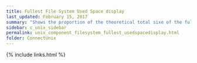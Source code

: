 ```yaml
---
title: Fullest File System Used Space display
last_updated: February 15, 2017
summary: "Shows the proportion of the theoretical total sixe of the fullest disk on the Unix/Linux host that is in use."
sidebar: c_unix_sidebar
permalink: unix_component_filesystem_fullest_usedspacedisplay.html
folder: ConnectUnix
---
```



{% include links.html %}
